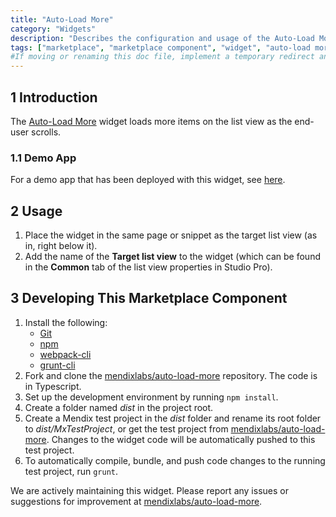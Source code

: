 ```yaml
---
title: "Auto-Load More"
category: "Widgets"
description: "Describes the configuration and usage of the Auto-Load More widget, which is available in the Mendix Marketplace."
tags: ["marketplace", "marketplace component", "widget", "auto-load more", "load", "platform support"]
#If moving or renaming this doc file, implement a temporary redirect and let the respective team know they should update the URL in the product. See Mapping to Products for more details.
---
```


## 1 Introduction

The [Auto-Load More](https://appstore.home.mendix.com/link/app/50323/) widget loads more items on the list view as the end-user scrolls.

### 1.1 Demo App

For a demo app that has been deployed with this widget, see [here](http://autoloadmore.mxapps.io).

## 2 Usage

1. Place the widget in the same page or snippet as the target list view (as in, right below it).
2. Add the name of the **Target list view** to the widget (which can be found in the **Common** tab of the list view properties in Studio Pro).

## 3 Developing This Marketplace Component

1. Install the following:
	* [Git](https://git-scm.com/book/en/v2/Getting-Started-Installing-Git)
	* [npm](https://www.npmjs.com/)
	* [webpack-cli](https://www.npmjs.com/package/webpack-cli)
	* [grunt-cli](https://github.com/gruntjs/grunt-cli)
2. Fork and clone the [mendixlabs/auto-load-more]( https://github.com/mendixlabs/auto-load-more.git) repository. The code is in Typescript.
3. Set up the development environment by running `npm install`.
4. Create a folder named *dist* in the project root.
5. Create a Mendix test project in the *dist* folder and rename its root folder to *dist/MxTestProject*, or get the test project from [mendixlabs/auto-load-more](https://github.com/mendixlabs/auto-load-more/releases/download/v1.1.2/TestAutoLoadMore.mpk). Changes to the widget code will be automatically pushed to this test project.
6. To automatically compile, bundle, and push code changes to the running test project, run `grunt`.

We are actively maintaining this widget. Please report any issues or suggestions for improvement at [mendixlabs/auto-load-more](https://github.com/mendixlabs/auto-load-more/issues).
